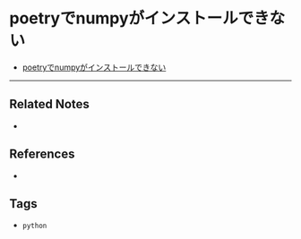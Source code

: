 # poetryでnumpyがインストールできない
- [poetryでnumpyがインストールできない](https://zenn.dev/iwatos/articles/f6dfcd38774748a35bde)

---
## Related Notes
- 

## References
- 

## Tags
- `python` 